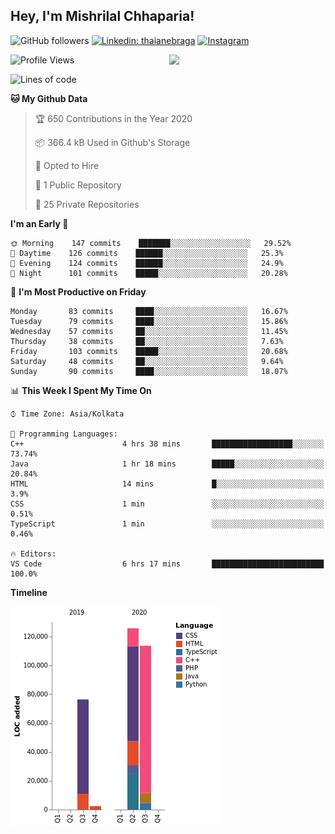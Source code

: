 <h2>Hey, I'm Mishrilal Chhaparia!</h2>

<!-- ![Mishrilal's github stats](https://github-readme-stats.vercel.app/api?username=mishrilal&theme=blue-green&show_icons=true&count_private=true) -->
![GitHub followers](https://img.shields.io/github/followers/mishrilal?color=181717&label=Follow%20%40mishrilal&logo=Github&style=for-the-badge)
[![Linkedin: thaianebraga](https://img.shields.io/badge/linkedin-%230077B5.svg?&style=for-the-badge&logo=linkedin&logoColor=white&link=https://www.linkedin.com/in/mishrilal-chhaparia-074969192/)](https://www.linkedin.com/in/mishrilal-chhaparia-074969192/)
[![Instagram](https://img.shields.io/badge/instagram-%23E4405F.svg?&style=for-the-badge&logo=instagram&logoColor=white&link=https://www.instagram.com/am_mishri/)](https://www.instagram.com/am_mishri/)


<img align='right' src="https://avatars1.githubusercontent.com/u/53535840?s=400&u=ccbf62c3091d7277d104d3666e4598207f27c197&v=4" width="250">

<!--START_SECTION:waka-->
![Profile Views](http://img.shields.io/badge/Profile%20Views-0-blue)

![Lines of code](https://img.shields.io/badge/From%20Hello%20World%20I%27ve%20Written-252749%20lines%20of%20code-blue)

**🐱 My Github Data** 

> 🏆 650 Contributions in the Year 2020
 > 
> 📦 366.4 kB Used in Github's Storage 
 > 
> 💼 Opted to Hire
 > 
> 📜 1 Public Repository 
 > 
> 🔑 25 Private Repositories 

**I'm an Early 🐤** 

```text
🌞 Morning    147 commits    ███████░░░░░░░░░░░░░░░░░░   29.52% 
🌆 Daytime    126 commits    ██████░░░░░░░░░░░░░░░░░░░   25.3% 
🌃 Evening    124 commits    ██████░░░░░░░░░░░░░░░░░░░   24.9% 
🌙 Night      101 commits    █████░░░░░░░░░░░░░░░░░░░░   20.28%

```
📅 **I'm Most Productive on Friday** 

```text
Monday       83 commits     ████░░░░░░░░░░░░░░░░░░░░░   16.67% 
Tuesday      79 commits     ████░░░░░░░░░░░░░░░░░░░░░   15.86% 
Wednesday    57 commits     ██░░░░░░░░░░░░░░░░░░░░░░░   11.45% 
Thursday     38 commits     ██░░░░░░░░░░░░░░░░░░░░░░░   7.63% 
Friday       103 commits    █████░░░░░░░░░░░░░░░░░░░░   20.68% 
Saturday     48 commits     ██░░░░░░░░░░░░░░░░░░░░░░░   9.64% 
Sunday       90 commits     ████░░░░░░░░░░░░░░░░░░░░░   18.07%

```


📊 **This Week I Spent My Time On** 

```text
⌚︎ Time Zone: Asia/Kolkata

💬 Programming Languages: 
C++                      4 hrs 38 mins       ██████████████████░░░░░░░   73.74% 
Java                     1 hr 18 mins        █████░░░░░░░░░░░░░░░░░░░░   20.84% 
HTML                     14 mins             █░░░░░░░░░░░░░░░░░░░░░░░░   3.9% 
CSS                      1 min               ░░░░░░░░░░░░░░░░░░░░░░░░░   0.51% 
TypeScript               1 min               ░░░░░░░░░░░░░░░░░░░░░░░░░   0.46%

🔥 Editors: 
VS Code                  6 hrs 17 mins       █████████████████████████   100.0%

```

**Timeline**

![Chart not found](https://github.com/mishrilal/mishrilal/blob/master/charts/bar_graph.png) 


<!--END_SECTION:waka-->
